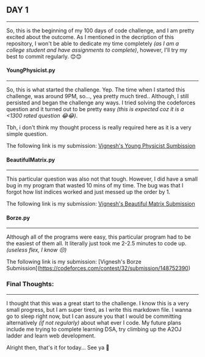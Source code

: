 ## **DAY 1**
---
So, this is the beginning of my 100 days of code challenge, and I am pretty excited about
the outcome. As I mentioned in the decription of this repository, I won't be able to dedicate
my time completely *(as I am a college student and have assignments to complete)*, however, I'll
try my best to commit regularly. 😊😊

#### **YoungPhysicist.py**
---
So, this is what started the challenge. Yep.
The time when I started this challenge, was around 9PM, so..., yea pretty much tired..
Although, I still persisted and began the challenge any ways. I tried solving the codeforces question
and it turned out to be pretty easy *(this is expected coz it is a <1300 rated question 😂😂)*.

Tbh, i don't think my thought process is really required here as it is a very simple question.

The following link is my submission:
[Vignesh's Young Physicist Sumbission](https://codeforces.com/contest/69/submission/148750572)

#### **BeautifulMatrix.py**
---
This particular question was also not that tough. However, I did have a small bug in my program that wasted
10 mins of my time. The bug was that I forgot how list indices worked and just messed up the order by 1.

The following link is my submission:
[Vignesh's Beautiful Matrix Submission](https://codeforces.com/contest/263/submission/148751052)

#### **Borze.py**
---
Although all of the programs were easy, this particular program had to be the easiest of them all.
It literally just took me 2-2.5 minutes to code up. *(useless flex, I know 😔)*

The following link is my submission:
[Vignesh's Borze Submission[(https://codeforces.com/contest/32/submission/148752390)


### **Final Thoughts:**
---
I thought that this was a great start to the challenge. I know this is a very small progress, but I am super tired, 
as I write this markdown file. I wanna go to sleep right now, but I can assure you that I would be committing 
alternatively *(if not regularly)* about what ever I code. My future plans include me trying to complete learning
DSA, try climbing up the A2OJ ladder and learn web development.

Alright then, that's it for today... See ya 👋
